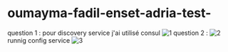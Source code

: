 # oumayma-fadil-enset-adria-test-
question 1 : 
pour discovery service  j'ai utilisé consul 
![1](https://github.com/Fadil-Oumayma/oumayma-fadil-enset-adria-test/assets/94223365/3777be32-8bc9-4259-8df7-e62f724bed5c)
question 2 :
![2](https://github.com/Fadil-Oumayma/oumayma-fadil-enset-adria-test/assets/94223365/1f0587bc-a630-4f8c-ae8c-9876a79bc793)
runnig config service 
![3](https://github.com/Fadil-Oumayma/oumayma-fadil-enset-adria-test/assets/94223365/75a248bb-0c3a-404c-a007-3434ba7957b5)





